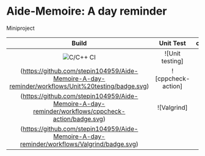 # Aide-Memoire: A day reminder
Miniproject 

|Build|Unit Test|cppcheck|Valgrind|
|:--:|:--:|:--:|:--:|
|![C/C++ CI](https://github.com/stepin104959/Aide-Memoire-A-day-reminder/workflows/C/C++%20CI/badge.svg)|![Unit testing]
(https://github.com/stepin104959/Aide-Memoire-A-day-reminder/workflows/Unit%20testing/badge.svg)|![cppcheck-action]
(https://github.com/stepin104959/Aide-Memoire-A-day-reminder/workflows/cppcheck-action/badge.svg)|![Valgrind]
(https://github.com/stepin104959/Aide-Memoire-A-day-reminder/workflows/Valgrind/badge.svg)|


